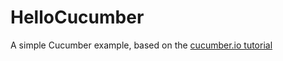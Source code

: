 # HelloCucumber
A simple Cucumber example, based on the [cucumber.io tutorial](http://docs.cucumber.io/guides/10-minute-tutorial/)
